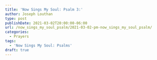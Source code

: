 ```yaml
---
title: 'Now Sings My Soul: Psalm 3:'
author: Joseph Louthan
type: post
publishDate: 2021-03-02T20:00:00-06:00
url: /now_sings_my_soul_psalm/2021-03-02-pm-now_sings_my_soul_psalm/
categories:
  - Prayers
tags:
  - 'Now Sings My Soul: Psalms'
draft: true
---
```

<pre>
<div style="font-variant: small-caps;">

</div>

</pre>
